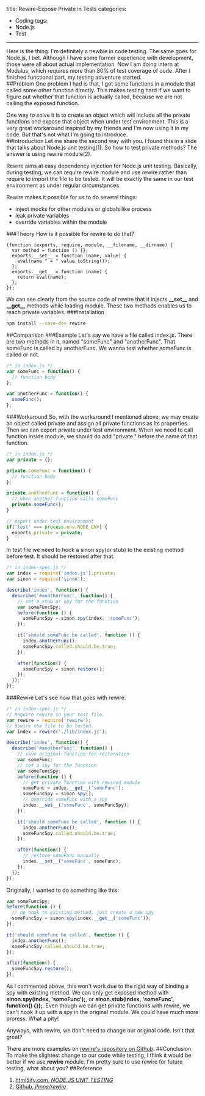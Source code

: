title: Rewire-Expose Private in Tests
categories: 
- Coding
tags: 
- Node.js 
- Test 
---

Here is the thing. I'm definitely a newbie in code testing. The same goes for Node.js, I bet. Although I have some former experience with development, those were all about actual implementation. Now I am doing intern at Modulus, which requires more than 80% of test coverage of code. After I finished functional part, my testing adventure started.  
##Problem
One problem I had is that, I got some functions in a module that called some other function directly. This makes testing hard if we want to figure out whether that function is actually called, because we are not calling the exposed function.  

One way to solve it is to create an object which will include all the private functions and expose that object when under test environment. This is a very great workaround inspired by my friends and I'm now using it in my code. But that's not what I'm going to introduce.  
##Introduction
Let me share the second way with you. I found this in a slide that talks about Node.js unit testing(1). So how to test private methods? The answer is using rewire module(2).  

Rewire aims at easy dependency injection for Node.js unit testing. Basically, during testing, we can require rewire module and use rewire rather than require to import the file to be tested. It will be exactly the same in our test environment as under regular circumstances.  

Rewire makes it possible for us to do several things:  

* inject mocks for other modules or globals like process
* leak private variables
* override variables within the module  

###Theory
How is it possible for rewire to do that? 
```
(function (exports, require, module, __filename, __dirname) {
  var method = function () {};
  exports.__set__ = function (name, value) {
    eval(name " = " value.toString());
  };
  exports.__get__ = function (name) {
    return eval(name);
  };
});
```  
We can see clearly from the source code of rewire that it injects **\_\_set\_\_** and **\_\_get\_\_** methods while loading module. These two methods enables us to reach private variables.
###Installation
``` bash
npm install --save-dev rewire
```
##Comparison
###Example
Let's say we have a file called index.js. There are two methods in it, named "someFunc" and "anotherFunc". That someFunc is called by anotherFunc. We wanna test whether someFunc is called or not.
``` javascript
/* in index.js */
var someFunc = function() {
  // function body
};

var anotherFunc = function() {
  someFunc();
};
``` 
###Workaround
So, with the workaround I mentioned above, we may create an object called private and assign all private functions as its properties. Then we can export private under test environment. When we need to call function inside module, we should do add "private." before the name of that function.
``` javascript
/* in index.js */
var private = {};

private.someFunc = function() {
  // function body
};

private.anotherFunc = function() {
  // when another function calls someFunc
  private.someFunc();
}

// export under test environment
if('test' === process.env.NODE_ENV) {
  exports.private = private;
}
```
In test file we need to hook a sinon spy(or stub) to the existing method before test. It should be restored after that.
``` javascript
/* in index-spec.js */
var index = require('index.js').private;
var sinon = require('sinon');

describe('index', function() {
  describe('#anotherFunc', function() {
    // set a stub or spy for the function
    var someFuncSpy;
    before(function () {
      someFuncSpy = sinon.spy(index, 'someFunc');
    });

    it('should someFunc be called', function () {
      index.anotherFunc();
      someFuncSpy.called.should.be.true;
    }); 

    after(function() {
      someFuncSpy = sinon.restore();
    });
  });
});
```
###Rewire
Let's see how that goes with rewire.
``` javascript 
/* in index-spec.js */
// Require rewire in your test file.
var rewire = require('rewire');
// Rewire the file to be tested. 
var index = rewire('./lib/index.js');

describe('index', function() {
  describe('#anotherFunc', function() {
    // save original function for restoration
    var someFunc;
    // set a spy for the function
    var someFuncSpy;
    before(function () {
      // get private function with rewired module
      someFunc = index.__get__('someFunc');
      someFuncSpy = sinon.spy();
      // override someFunc with a spy
      index.__set__('someFunc', someFuncSpy);
    });

    it('should someFunc be called', function () {
      index.anotherFunc();
      someFuncSpy.called.should.be.true;
    }); 

    after(function() {
      // restore someFunc manually
      index.__set__('someFunc', someFunc);
    });
  });
});
```
Originally, I wanted to do something like this:
``` javascript
var someFuncSpy;
before(function () {
  // no hook to existing method, just create a new spy
  someFuncSpy = sinon.spy(index.__get__('someFunc'));
});

it('should someFunc be called', function () {
  index.anotherFunc();
  someFuncSpy.called.should.be.true;
}); 

after(function() {
  someFuncSpy.restore();
});
``` 
As I commented above, this won't work due to the rigid way of binding a spy with existing method. We can only get exposed method with **sinon.spy(index, 'someFunc');**, or **sinon.stub(index, 'someFunc', function() {});**. Even though we can get private functions with rewire, we can't hook it up with a spy in the original module. We could have much more proress. What a pity!  

Anyways, with rewire, we don't need to change our original code. Isn't that great?  

There are more examples on [rewire's repository on Github](https://github.com/jhnns/rewire).
##Conclusion
To make the slightest change to our code while testing, I think it would be better if we use **rewire** module. I'm pretty sure to use rewire for future testing, what about you?
##Reference
1. [html5ify.com, *NODE.JS UNIT TESTING* ](http://html5ify.com/unittesting/slides/index.html#/34)
2. [Github, *jhnns/rewire*](https://github.com/jhnns/rewire)